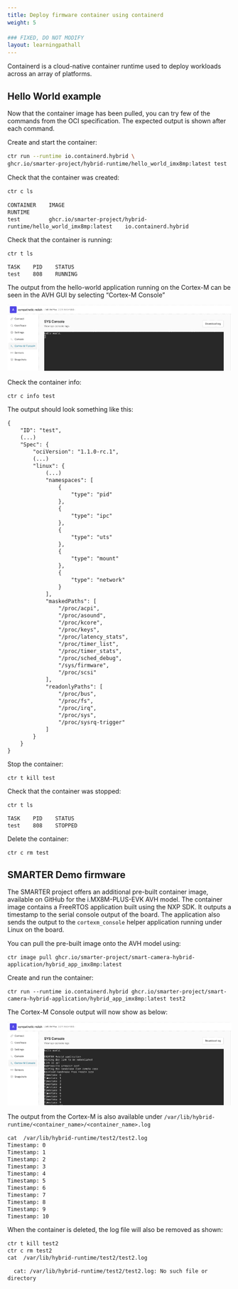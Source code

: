 ```yaml
---
title: Deploy firmware container using containerd
weight: 5

### FIXED, DO NOT MODIFY
layout: learningpathall
---
```

Containerd is a cloud-native container runtime used to deploy workloads across an array of platforms.

## Hello World example

Now that the container image has been pulled, you can try few of the commands from the OCI specification. The expected output is shown after each command.

Create and start the container:
```bash
ctr run --runtime io.containerd.hybrid \
ghcr.io/smarter-project/hybrid-runtime/hello_world_imx8mp:latest test
```

Check that the container was created:
```bash
ctr c ls
```
```output
CONTAINER    IMAGE                                                               RUNTIME
test         ghcr.io/smarter-project/hybrid-runtime/hello_world_imx8mp:latest    io.containerd.hybrid
```

Check that the container is running:
```bash
ctr t ls
```
```output
TASK    PID    STATUS
test    808    RUNNING
```
The output from the hello-world application running on the Cortex-M can be seen in the AVH GUI by selecting “Cortex-M Console”

![Cortex-M output alt-text#center](containerd1.png "Figure 1. Cortex-M output")

Check the container info:
```bash
ctr c info test
```
The output should look something like this:

```output
{
    "ID": "test",
    (...)
    "Spec": {
        "ociVersion": "1.1.0-rc.1",
        (...)
        "linux": {
            (...)
            "namespaces": [
                {
                    "type": "pid"
                },
                {
                    "type": "ipc"
                },
                {
                    "type": "uts"
                },
                {
                    "type": "mount"
                },
                {
                    "type": "network"
                }
            ],
            "maskedPaths": [
                "/proc/acpi",
                "/proc/asound",
                "/proc/kcore",
                "/proc/keys",
                "/proc/latency_stats",
                "/proc/timer_list",
                "/proc/timer_stats",
                "/proc/sched_debug",
                "/sys/firmware",
                "/proc/scsi"
            ],
            "readonlyPaths": [
                "/proc/bus",
                "/proc/fs",
                "/proc/irq",
                "/proc/sys",
                "/proc/sysrq-trigger"
            ]
        }
    }
}
```

Stop the container:
```console
ctr t kill test
```
Check that the container was stopped:
```console
ctr t ls
```
```output
TASK    PID    STATUS
test    808    STOPPED
```
Delete the container:
```console
ctr c rm test
```

## SMARTER Demo firmware

The SMARTER project offers an additional pre-built container image, available on GitHub for the i.MX8M-PLUS-EVK AVH model. The container image contains a FreeRTOS application built using the NXP SDK. It outputs a timestamp to the serial console output of the board. The application also sends the output to the `cortexm_console` helper application running under Linux on the board.

You can pull the pre-built image onto the AVH model using:

```console
ctr image pull ghcr.io/smarter-project/smart-camera-hybrid-application/hybrid_app_imx8mp:latest
```
Create and run the container:
```console
ctr run --runtime io.containerd.hybrid ghcr.io/smarter-project/smart-camera-hybrid-application/hybrid_app_imx8mp:latest test2
```
The Cortex-M Console output will now show as below:

![Cortex-M output alt-text#center](containerd2.png "Figure 2. Cortex-M output")

The output from the Cortex-M is also available under `/var/lib/hybrid-runtime/<container_name>/<container_name>.log`
```output
cat  /var/lib/hybrid-runtime/test2/test2.log
Timestamp: 0
Timestamp: 1
Timestamp: 2
Timestamp: 3
Timestamp: 4
Timestamp: 5
Timestamp: 6
Timestamp: 7
Timestamp: 8
Timestamp: 9
Timestamp: 10
```
When the container is deleted, the log file will also be removed as shown:
```console
ctr t kill test2
ctr c rm test2
cat  /var/lib/hybrid-runtime/test2/test2.log
```
```output
  cat: /var/lib/hybrid-runtime/test2/test2.log: No such file or directory
```
